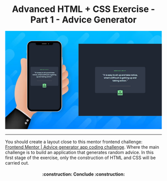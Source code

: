 <h1 align="center">Advanced HTML + CSS Exercise - Part 1 - Advice Generator</h1>

<div align="center">
    <img src="https://github.com/FlaNoronha/14-advice-generator/blob/main/design/Banner.png" alt="Banner demonstrativo do projeto em duas telas diferentes">
</div>

<hr> 
<p>You should create a layout close to this mentor frontend challenge: <a href="https://www.frontendmentor.io/challenges/advice-generator-app-QdUG-13db">Frontend Mentor | Advice generator app coding challenge</a>. Where the main challenge is to build an application that generates random advice. In this first stage of the exercise, only the construction of HTML and CSS will be carried out.</p>



<h4 align="center"> 
    :construction:  Conclude  :construction:
</h4>
